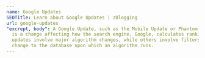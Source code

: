```yaml
---
name: Google Updates
SEOTitle: Learn about Google Updates | zBlogging
url: google-updates
"excrept, body": A Google Update, such as the Mobile Update or Phantom Update,
  is a change affecting how the search engine, Google, calculates rankings. Some
  updates involve major algorithm changes, while others involve filters or a
  change to the database upon which an algorithm runs.
---
```

